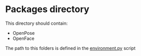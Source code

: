 # Packages directory

This directory should contain:
* OpenPose
* OpenFace 

The path to this folders is defined in the [environment.py]() script